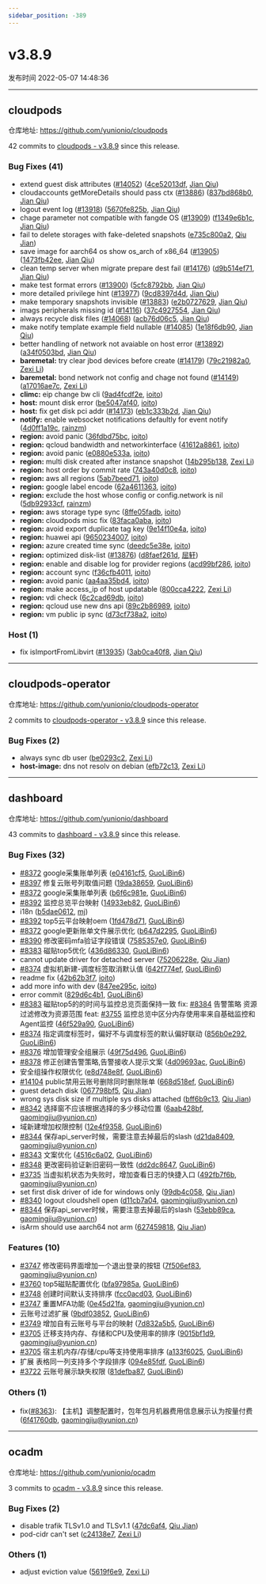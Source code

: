 ```yaml
---
sidebar_position: -389
---
```


# v3.8.9

发布时间 2022-05-07 14:48:36

-----

## cloudpods

仓库地址: https://github.com/yunionio/cloudpods

42 commits to [cloudpods - v3.8.9] since this release.

### Bug Fixes (41)
- extend guest disk attributes ([#14052](https://github.com/yunionio/cloudpods/issues/14052)) ([4ce52013df](https://github.com/yunionio/cloudpods/commit/4ce52013df4daedbb97259cbd65f7a19745e368c), [Jian Qiu](mailto:swordqiu@gmail.com))
- cloudaccounts getMoreDetails should pass ctx ([#13886](https://github.com/yunionio/cloudpods/issues/13886)) ([837bd868b0](https://github.com/yunionio/cloudpods/commit/837bd868b062cb4153b784d9b2ddd54c91b71c74), [Jian Qiu](mailto:swordqiu@gmail.com))
- logout event log ([#13918](https://github.com/yunionio/cloudpods/issues/13918)) ([5670fe825b](https://github.com/yunionio/cloudpods/commit/5670fe825b0800b56c8dd38656430ed6d233c2d6), [Jian Qiu](mailto:swordqiu@gmail.com))
- chage parameter not compatible with fangde OS ([#13909](https://github.com/yunionio/cloudpods/issues/13909)) ([f1349e6b1c](https://github.com/yunionio/cloudpods/commit/f1349e6b1c4261d384ffe77c748e28d9fe7a659e), [Jian Qiu](mailto:swordqiu@gmail.com))
- fail to delete storages with fake-deleted snapshots ([e735c800a2](https://github.com/yunionio/cloudpods/commit/e735c800a238ea902a8891c90f9ca01bfbd2e4fc), [Qiu Jian](mailto:qiujian@yunionyun.com))
- save image for aarch64 os show os_arch of x86_64 ([#13905](https://github.com/yunionio/cloudpods/issues/13905)) ([1473fb42ee](https://github.com/yunionio/cloudpods/commit/1473fb42eeb010a6cfff8bca38f259de7145952f), [Jian Qiu](mailto:swordqiu@gmail.com))
- clean temp server when migrate prepare dest fail ([#14176](https://github.com/yunionio/cloudpods/issues/14176)) ([d9b514ef71](https://github.com/yunionio/cloudpods/commit/d9b514ef717acfb20af74abbdef30464f673b049), [Jian Qiu](mailto:swordqiu@gmail.com))
- make test format errors ([#13900](https://github.com/yunionio/cloudpods/issues/13900)) ([5cfc8792bb](https://github.com/yunionio/cloudpods/commit/5cfc8792bba5f45308592cd06bc337fbe8782164), [Jian Qiu](mailto:swordqiu@gmail.com))
- more detailed privilege hint ([#13977](https://github.com/yunionio/cloudpods/issues/13977)) ([9cd8397d4d](https://github.com/yunionio/cloudpods/commit/9cd8397d4d981adfa3d83a03768286da4ee4d426), [Jian Qiu](mailto:swordqiu@gmail.com))
- make temporary snapshots invisible ([#13883](https://github.com/yunionio/cloudpods/issues/13883)) ([e2b0727629](https://github.com/yunionio/cloudpods/commit/e2b07276297fe219d2730805b640b6dd8a12adce), [Jian Qiu](mailto:swordqiu@gmail.com))
- imags peripherals missing id ([#14116](https://github.com/yunionio/cloudpods/issues/14116)) ([37c4927554](https://github.com/yunionio/cloudpods/commit/37c492755444edd00bbef514cc9b908a787756a9), [Jian Qiu](mailto:swordqiu@gmail.com))
- always recycle disk files ([#14068](https://github.com/yunionio/cloudpods/issues/14068)) ([acb76d06c5](https://github.com/yunionio/cloudpods/commit/acb76d06c5bad51c9a751a48a5ed6f1977a1a592), [Jian Qiu](mailto:swordqiu@gmail.com))
- make notify template example field nullable ([#14085](https://github.com/yunionio/cloudpods/issues/14085)) ([1e18f6db90](https://github.com/yunionio/cloudpods/commit/1e18f6db9040125869a754dceaa30083c7edadeb), [Jian Qiu](mailto:swordqiu@gmail.com))
- better handling of network not avaiable on host error ([#13892](https://github.com/yunionio/cloudpods/issues/13892)) ([a34f0503bd](https://github.com/yunionio/cloudpods/commit/a34f0503bde737914fd99983a18ef8587c308070), [Jian Qiu](mailto:swordqiu@gmail.com))
- **baremetal:** try clear jbod devices before create ([#14179](https://github.com/yunionio/cloudpods/issues/14179)) ([79c21982a0](https://github.com/yunionio/cloudpods/commit/79c21982a0cb0a678eec805308c71c70f638c53e), [Zexi Li](mailto:zexi.li@icloud.com))
- **baremetal:** bond network not config and chage not found ([#14149](https://github.com/yunionio/cloudpods/issues/14149)) ([a17016ae7c](https://github.com/yunionio/cloudpods/commit/a17016ae7cd3ec147dba20e9d719efbd51c33c98), [Zexi Li](mailto:zexi.li@icloud.com))
- **climc:** eip change bw cli ([9ad4fcdf2e](https://github.com/yunionio/cloudpods/commit/9ad4fcdf2e731e611ec22482923a7cc1300438d2), [ioito](mailto:qu_xuan@icloud.com))
- **host:** mount disk error ([be5047af40](https://github.com/yunionio/cloudpods/commit/be5047af406c84144ddede904e70460256ad99a8), [ioito](mailto:qu_xuan@icloud.com))
- **host:** fix get disk pci addr ([#14173](https://github.com/yunionio/cloudpods/issues/14173)) ([eb1c333b2d](https://github.com/yunionio/cloudpods/commit/eb1c333b2d01a931663c456015ef094cbf8d2da4), [Jian Qiu](mailto:swordqiu@gmail.com))
- **notify:** enable websocket notifications defaultly for event notify ([4d0ff1a19c](https://github.com/yunionio/cloudpods/commit/4d0ff1a19c023f2259c518296a860887add2ec36), [rainzm](mailto:mjoycarry@gmail.com))
- **region:** avoid panic ([36fdbd75bc](https://github.com/yunionio/cloudpods/commit/36fdbd75bc407b946eba5f80db27a16daae76b11), [ioito](mailto:qu_xuan@icloud.com))
- **region:** qcloud bandwidth and networkinterface ([41612a8861](https://github.com/yunionio/cloudpods/commit/41612a8861e939f8f092a1645ecd61188deb5425), [ioito](mailto:qu_xuan@icloud.com))
- **region:** avoid panic ([e0880e533a](https://github.com/yunionio/cloudpods/commit/e0880e533acb4d3817485073cdf95bef752fae6f), [ioito](mailto:qu_xuan@icloud.com))
- **region:** multi disk created after instance snapshot ([14b295b138](https://github.com/yunionio/cloudpods/commit/14b295b13844c9ee2124ad906ef4cfd476a13aa3), [Zexi Li](mailto:zexi.li@icloud.com))
- **region:** host order by commit rate ([743a40d0c8](https://github.com/yunionio/cloudpods/commit/743a40d0c862fcae1c9075170c123cbed501167c), [ioito](mailto:qu_xuan@icloud.com))
- **region:** aws all regions ([5ab7beed71](https://github.com/yunionio/cloudpods/commit/5ab7beed71e5cdf28908b74f1131f9716ed36353), [ioito](mailto:qu_xuan@icloud.com))
- **region:** google label encode ([62a4611363](https://github.com/yunionio/cloudpods/commit/62a461136332b72c09da0f4f678774393ccbdfdf), [ioito](mailto:qu_xuan@icloud.com))
- **region:** exclude the host whose config or config.network is nil ([5db92933cf](https://github.com/yunionio/cloudpods/commit/5db92933cf76abb54f684d64db5466ad7a200633), [rainzm](mailto:mjoycarry@gmail.com))
- **region:** aws storage type sync ([8ffe05fadb](https://github.com/yunionio/cloudpods/commit/8ffe05fadb0631aaae69da09c3bba214b9f3eb28), [ioito](mailto:qu_xuan@icloud.com))
- **region:** cloudpods misc fix ([83faca0aba](https://github.com/yunionio/cloudpods/commit/83faca0aba386c16cdf11228ae76d8b8ca88e083), [ioito](mailto:qu_xuan@icloud.com))
- **region:** avoid export duplicate tag key ([9e14f10e4a](https://github.com/yunionio/cloudpods/commit/9e14f10e4a1d01aa7355b6799da817fd47050aea), [ioito](mailto:qu_xuan@icloud.com))
- **region:** huawei api ([9650234007](https://github.com/yunionio/cloudpods/commit/9650234007f69bf0dd679e81fbe3155b0401b772), [ioito](mailto:qu_xuan@icloud.com))
- **region:** azure created time sync ([deedc5e38e](https://github.com/yunionio/cloudpods/commit/deedc5e38e0a00933c19fe0f04271ef9e515ddd5), [ioito](mailto:qu_xuan@icloud.com))
- **region:** optimized disk-list ([#13876](https://github.com/yunionio/cloudpods/issues/13876)) ([d8faef261d](https://github.com/yunionio/cloudpods/commit/d8faef261d701a11ed6d93ddfa08a0c76ee6e5a5), [屈轩](mailto:qu_xuan@icloud.com))
- **region:** enable and disable log for provider regions ([acd99bf286](https://github.com/yunionio/cloudpods/commit/acd99bf286603d625b91632b8ab84ea1508e023e), [ioito](mailto:qu_xuan@icloud.com))
- **region:** account sync ([f36cfb4011](https://github.com/yunionio/cloudpods/commit/f36cfb4011d1696fdc52a99c3e024c914c09310b), [ioito](mailto:qu_xuan@icloud.com))
- **region:** avoid panic ([aa4aa35bd4](https://github.com/yunionio/cloudpods/commit/aa4aa35bd4bfadc34bc647212c3c0b4b531d7d31), [ioito](mailto:qu_xuan@icloud.com))
- **region:** make access_ip of host updatable ([800cca4222](https://github.com/yunionio/cloudpods/commit/800cca4222a4dfe35c2568f3d96d0befa0c1fa59), [Zexi Li](mailto:zexi.li@icloud.com))
- **region:** vdi check ([6c2cad69db](https://github.com/yunionio/cloudpods/commit/6c2cad69dbb26fbd918c8c6478379b3228928de0), [ioito](mailto:qu_xuan@icloud.com))
- **region:** qcloud use new dns api ([89c2b86989](https://github.com/yunionio/cloudpods/commit/89c2b8698923c2ad7bb8a8ea23049d96743e74e0), [ioito](mailto:qu_xuan@icloud.com))
- **region:** vm public ip sync ([d73cf738a2](https://github.com/yunionio/cloudpods/commit/d73cf738a20f705172213e87dc9263f5cc70d67c), [ioito](mailto:qu_xuan@icloud.com))

### Host (1)
- fix isImportFromLibvirt ([#13935](https://github.com/yunionio/cloudpods/issues/13935)) ([3ab0ca40f8](https://github.com/yunionio/cloudpods/commit/3ab0ca40f8e0dcef4b5141f141d406a60c6a4308), [Jian Qiu](mailto:swordqiu@gmail.com))

[cloudpods - v3.8.9]: https://github.com/yunionio/cloudpods/compare/v3.8.8...v3.8.9
-----

## cloudpods-operator

仓库地址: https://github.com/yunionio/cloudpods-operator

2 commits to [cloudpods-operator - v3.8.9] since this release.

### Bug Fixes (2)
- always sync db user ([be0293c2](https://github.com/yunionio/cloudpods-operator/commit/be0293c29f02834aa82706b5b138c584b9348ef5), [Zexi Li](mailto:zexi.li@icloud.com))
- **host-image:** dns not resolv on debian ([efb72c13](https://github.com/yunionio/cloudpods-operator/commit/efb72c131988809e520a8e397f3c5d0919a4bf6f), [Zexi Li](mailto:zexi.li@icloud.com))

[cloudpods-operator - v3.8.9]: https://github.com/yunionio/cloudpods-operator/compare/v3.8.8...v3.8.9
-----

## dashboard

仓库地址: https://github.com/yunionio/dashboard

43 commits to [dashboard - v3.8.9] since this release.

### Bug Fixes (32)
- [#8372](https://github.com/yunionio/dashboard/issues/8372) google采集账单列表 ([e04161cf5](https://github.com/yunionio/dashboard/commit/e04161cf5ed1fa7a273b708f1ce10fffecec73de), [GuoLiBin6](mailto:782518577@qq.com))
- [#8397](https://github.com/yunionio/dashboard/issues/8397) 修复云账号列取值问题 ([19da38659](https://github.com/yunionio/dashboard/commit/19da386590f1f6f01d3bd63a06478433848e399d), [GuoLiBin6](mailto:782518577@qq.com))
- [#8372](https://github.com/yunionio/dashboard/issues/8372) google采集账单列表 ([b6f6c981e](https://github.com/yunionio/dashboard/commit/b6f6c981eb5b61d1b7683c0468ddbc08c72bec1e), [GuoLiBin6](mailto:782518577@qq.com))
- [#8392](https://github.com/yunionio/dashboard/issues/8392) 监控总览平台映射 ([14933eb82](https://github.com/yunionio/dashboard/commit/14933eb82c7acc6bac2279b1cdcf5f85cf47f066), [GuoLiBin6](mailto:782518577@qq.com))
- i18n ([b5dae0612](https://github.com/yunionio/dashboard/commit/b5dae061273fe29ae5ae7b945779ee181880e438), [mj](mailto:gaomingjiu@yunion.cn))
- [#8392](https://github.com/yunionio/dashboard/issues/8392) top5云平台映射oem ([1fd478d71](https://github.com/yunionio/dashboard/commit/1fd478d71cfc81409b48a13d2d27c33b0a34eb09), [GuoLiBin6](mailto:782518577@qq.com))
- [#8372](https://github.com/yunionio/dashboard/issues/8372) google更新账单文件展示优化 ([b647d2295](https://github.com/yunionio/dashboard/commit/b647d229587abbc9dc36ac0acff78eb6542840c7), [GuoLiBin6](mailto:782518577@qq.com))
- [#8390](https://github.com/yunionio/dashboard/issues/8390) 修改密码mfa验证字段错误 ([7585357e0](https://github.com/yunionio/dashboard/commit/7585357e037ff63b3b7d8e8efa998f4020e126d4), [GuoLiBin6](mailto:782518577@qq.com))
- [#8383](https://github.com/yunionio/dashboard/issues/8383) 磁贴top5优化 ([436d86330](https://github.com/yunionio/dashboard/commit/436d8633000ee860d621faebdab7cfe55188b893), [GuoLiBin6](mailto:782518577@qq.com))
- cannot update driver for detached server ([75206228e](https://github.com/yunionio/dashboard/commit/75206228e11949b152f057c8da464d9d43cf787d), [Qiu Jian](mailto:qiujian@yunionyun.com))
- [#8374](https://github.com/yunionio/dashboard/issues/8374) 虚拟机新建-调度标签取消默认值 ([642f774ef](https://github.com/yunionio/dashboard/commit/642f774ef265a4a73d5b67c4498fa0ed0f21db35), [GuoLiBin6](mailto:782518577@qq.com))
- readme fix ([42b62b3f7](https://github.com/yunionio/dashboard/commit/42b62b3f774eceeadeedad96cf017b6d5f02afb2), [ioito](mailto:qu_xuan@icloud.com))
- add more info with dev ([847ee295c](https://github.com/yunionio/dashboard/commit/847ee295cbe307e065cd4d5b2bc7ed11cf7d3862), [ioito](mailto:qu_xuan@icloud.com))
- error commit ([829d6c4b1](https://github.com/yunionio/dashboard/commit/829d6c4b140599d81d41d90a16a38749e0cc2b10), [GuoLiBin6](mailto:782518577@qq.com))
- [#8383](https://github.com/yunionio/dashboard/issues/8383) 磁贴top5的的时间与监控总览页面保持一致 fix: [#8384](https://github.com/yunionio/dashboard/issues/8384) 告警策略 资源过滤修改为资源范围 feat: [#3755](https://github.com/yunionio/dashboard/issues/3755) 监控总览中区分内存使用率来自基础监控和Agent监控 ([46f529a90](https://github.com/yunionio/dashboard/commit/46f529a907f293f7498324a06bc5f390d7da7c76), [GuoLiBin6](mailto:782518577@qq.com))
- [#8374](https://github.com/yunionio/dashboard/issues/8374) 指定调度标签时，偏好不与调度标签的默认偏好联动 ([856b0e292](https://github.com/yunionio/dashboard/commit/856b0e2923fc4a1412f621d592b0b1efcfc22124), [GuoLiBin6](mailto:782518577@qq.com))
- [#8376](https://github.com/yunionio/dashboard/issues/8376) 增加管理安全组展示 ([49f75d496](https://github.com/yunionio/dashboard/commit/49f75d496bd4498dc547a05e593ef833c1b2b24a), [GuoLiBin6](mailto:782518577@qq.com))
- [#8378](https://github.com/yunionio/dashboard/issues/8378) 修正创建告警策略,告警接收人提示文案 ([4d09693ac](https://github.com/yunionio/dashboard/commit/4d09693ac4a1082e3f7f78ffbb0b7a1860e8cbc8), [GuoLiBin6](mailto:782518577@qq.com))
- 安全组操作权限优化 ([e8d748e8f](https://github.com/yunionio/dashboard/commit/e8d748e8fc16d3c389476cbb035de98c015c764f), [GuoLiBin6](mailto:782518577@qq.com))
- [#14104](https://github.com/yunionio/dashboard/issues/14104) public禁用云账号删除同时删除账单 ([668d518ef](https://github.com/yunionio/dashboard/commit/668d518ef8be127cf9204f7758ff2aac27360718), [GuoLiBin6](mailto:782518577@qq.com))
- guest detach disk ([067798bf5](https://github.com/yunionio/dashboard/commit/067798bf530c97ba35402a53a36244349079b3e6), [Qiu Jian](mailto:qiujian@yunionyun.com))
- wrong sys disk size if multiple sys disks attached ([bff6b9c13](https://github.com/yunionio/dashboard/commit/bff6b9c1395e2713c7991d8a211b3d8f3cbb6558), [Qiu Jian](mailto:qiujian@yunionyun.com))
- [#8342](https://github.com/yunionio/dashboard/issues/8342) 选择窗不应该根据选择的多少移动位置 ([6aab428bf](https://github.com/yunionio/dashboard/commit/6aab428bf47d07bfcba2363f699f8d66d0aca897), [gaomingjiu@yunion.cn](mailto:gaomingjiu@yunion.cn))
- 域新建增加权限控制 ([12e4f9358](https://github.com/yunionio/dashboard/commit/12e4f93589a76b647e295d025786807713d28218), [GuoLiBin6](mailto:kongxin@kongxin.local))
- [#8344](https://github.com/yunionio/dashboard/issues/8344) 保存api_server时候，需要注意去掉最后的slash ([d21da8409](https://github.com/yunionio/dashboard/commit/d21da8409e89311a5580488e09cd139cbbd6d17d), [gaomingjiu@yunion.cn](mailto:gaomingjiu@yunion.cn))
- [#8343](https://github.com/yunionio/dashboard/issues/8343) 文案优化 ([4516c6a02](https://github.com/yunionio/dashboard/commit/4516c6a02285556065b33e5ac132ed0a113a6e5b), [GuoLiBin6](mailto:kongxin@kongxin.local))
- [#8348](https://github.com/yunionio/dashboard/issues/8348) 更改密码验证新旧密码一致性 ([dd2dc8647](https://github.com/yunionio/dashboard/commit/dd2dc8647ed90a950bb34c902a420555390a9755), [GuoLiBin6](mailto:kongxin@kongxin.local))
- [#3735](https://github.com/yunionio/dashboard/issues/3735) 当虚拟机状态为失败时，增加查看日志的快捷入口 ([492fb7f6b](https://github.com/yunionio/dashboard/commit/492fb7f6b814a7f7c705820472db8b44e3cb84c0), [gaomingjiu@yunion.cn](mailto:gaomingjiu@yunion.cn))
- set first disk driver of ide for windows only ([99db4c058](https://github.com/yunionio/dashboard/commit/99db4c058da7289ff12c995c6a22a2fa5acc8994), [Qiu Jian](mailto:qiujian@yunionyun.com))
- [#8340](https://github.com/yunionio/dashboard/issues/8340) logout cloudshell open ([d11cb7a04](https://github.com/yunionio/dashboard/commit/d11cb7a04c23ca3aaaa14670dcacd974666ac642), [gaomingjiu@yunion.cn](mailto:gaomingjiu@yunion.cn))
- [#8344](https://github.com/yunionio/dashboard/issues/8344) 保存api_server时候，需要注意去掉最后的slash ([53ebb89ca](https://github.com/yunionio/dashboard/commit/53ebb89ca353968b09a851aaffcd3dbdb0405520), [gaomingjiu@yunion.cn](mailto:gaomingjiu@yunion.cn))
- isArm should use aarch64 not arm ([627459818](https://github.com/yunionio/dashboard/commit/627459818af286723bac2950db8283ee08aacd90), [Qiu Jian](mailto:qiujian@yunionyun.com))

### Features (10)
- [#3747](https://github.com/yunionio/dashboard/issues/3747) 修改密码界面增加一个退出登录的按钮 ([7f506ef83](https://github.com/yunionio/dashboard/commit/7f506ef83fb1e303f14008f8b4a0a0eb649b2bae), [gaomingjiu@yunion.cn](mailto:gaomingjiu@yunion.cn))
- [#3760](https://github.com/yunionio/dashboard/issues/3760) top5磁贴配置优化 ([bfa97985a](https://github.com/yunionio/dashboard/commit/bfa97985affa67c9e4ab7719c58b3afaa5b37780), [GuoLiBin6](mailto:782518577@qq.com))
- [#3748](https://github.com/yunionio/dashboard/issues/3748) 创建时间默认支持排序 ([fcc0acd03](https://github.com/yunionio/dashboard/commit/fcc0acd03dc5ab9416e097a7a686cf1c4bee47b6), [GuoLiBin6](mailto:782518577@qq.com))
- [#3747](https://github.com/yunionio/dashboard/issues/3747) 重置MFA功能 ([0e45d21fa](https://github.com/yunionio/dashboard/commit/0e45d21fab57b4ffa8a411994a323646aaf5cbf4), [gaomingjiu@yunion.cn](mailto:gaomingjiu@yunion.cn))
- 云账号过滤扩展 ([9bdf03852](https://github.com/yunionio/dashboard/commit/9bdf03852aaf5536921473e59423c78b3c7f8c22), [GuoLiBin6](mailto:782518577@qq.com))
- [#3749](https://github.com/yunionio/dashboard/issues/3749) 增加自有云账号与平台的映射 ([7d832a5b5](https://github.com/yunionio/dashboard/commit/7d832a5b5a83a47a40c0c6b550d9561cbece86eb), [GuoLiBin6](mailto:782518577@qq.com))
- [#3705](https://github.com/yunionio/dashboard/issues/3705) 迁移支持内存、存储和CPU及使用率的排序 ([9015bf1d9](https://github.com/yunionio/dashboard/commit/9015bf1d9b2895d871492cf03414091df86e6f6d), [gaomingjiu@yunion.cn](mailto:gaomingjiu@yunion.cn))
- [#3705](https://github.com/yunionio/dashboard/issues/3705) 宿主机内存/存储/cpu等支持使用率排序 ([a133f6025](https://github.com/yunionio/dashboard/commit/a133f6025812327b0e9abc730895beccba758212), [GuoLiBin6](mailto:kongxin@kongxin.local))
- 扩展 表格同一列支持多个字段排序 ([094e85fdf](https://github.com/yunionio/dashboard/commit/094e85fdf10de9175a961ce2f416c79870dbd903), [GuoLiBin6](mailto:782518577@qq.com))
- [#3722](https://github.com/yunionio/dashboard/issues/3722) 云账号展示缺失权限 ([81defba87](https://github.com/yunionio/dashboard/commit/81defba8734f640d4de5392fb666f4c91af4eeff), [GuoLiBin6](mailto:782518577@qq.com))

### Others (1)
- fix([#8363](https://github.com/yunionio/dashboard/issues/8363)): 【主机】调整配置时，包年包月机器费用信息展示认为按量付费 ([6f41760db](https://github.com/yunionio/dashboard/commit/6f41760dbd052be9049dd31b321264df4a1dcd7c), [gaomingjiu@yunion.cn](mailto:gaomingjiu@yunion.cn))

[dashboard - v3.8.9]: https://github.com/yunionio/dashboard/compare/v3.8.8...v3.8.9
-----

## ocadm

仓库地址: https://github.com/yunionio/ocadm

3 commits to [ocadm - v3.8.9] since this release.

### Bug Fixes (2)
- disable trafik TLSv1.0 and TLSv1.1 ([47dc6af4](https://github.com/yunionio/ocadm/commit/47dc6af455c65299bc322c3f38331ec7a7d4feef), [Qiu Jian](mailto:qiujian@yunionyun.com))
- pod-cidr can't set ([c24138e7](https://github.com/yunionio/ocadm/commit/c24138e7dd7c01adef88138f900ff5cee726916b), [Zexi Li](mailto:zexi.li@icloud.com))

### Others (1)
- adjust eviction value ([5619f6e9](https://github.com/yunionio/ocadm/commit/5619f6e9b8e2b98bc2d6b75106b05fdee3345c19), [Zexi Li](mailto:zexi.li@icloud.com))

[ocadm - v3.8.9]: https://github.com/yunionio/ocadm/compare/v3.8.8...v3.8.9

